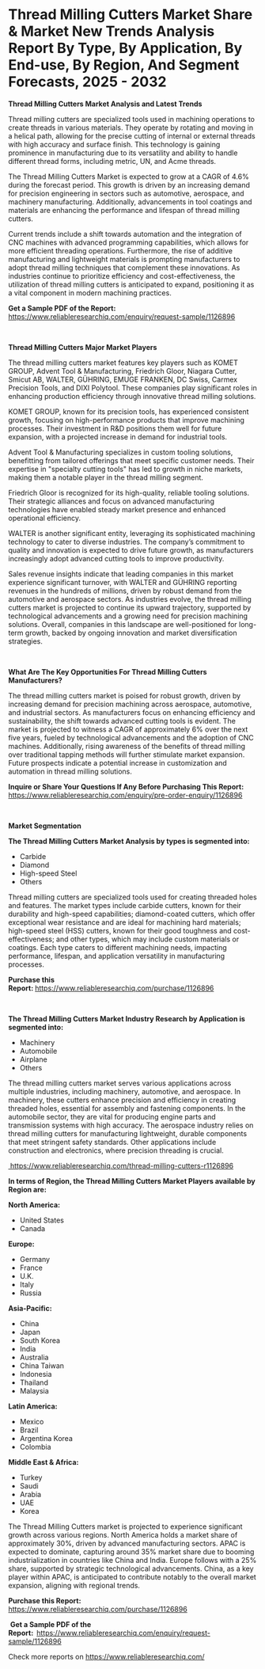 <p><h1>Thread Milling Cutters Market Share & Market New Trends Analysis Report By Type, By Application, By End-use, By Region, And Segment Forecasts, 2025 - 2032</h1></p><p><strong>Thread Milling Cutters Market Analysis and Latest Trends</strong></p>
<p><p>Thread milling cutters are specialized tools used in machining operations to create threads in various materials. They operate by rotating and moving in a helical path, allowing for the precise cutting of internal or external threads with high accuracy and surface finish. This technology is gaining prominence in manufacturing due to its versatility and ability to handle different thread forms, including metric, UN, and Acme threads.</p><p>The Thread Milling Cutters Market is expected to grow at a CAGR of 4.6% during the forecast period. This growth is driven by an increasing demand for precision engineering in sectors such as automotive, aerospace, and machinery manufacturing. Additionally, advancements in tool coatings and materials are enhancing the performance and lifespan of thread milling cutters. </p><p>Current trends include a shift towards automation and the integration of CNC machines with advanced programming capabilities, which allows for more efficient threading operations. Furthermore, the rise of additive manufacturing and lightweight materials is prompting manufacturers to adopt thread milling techniques that complement these innovations. As industries continue to prioritize efficiency and cost-effectiveness, the utilization of thread milling cutters is anticipated to expand, positioning it as a vital component in modern machining practices.</p></p>
<p><strong>Get a Sample PDF of the Report:&nbsp;</strong> <a href="https://www.reliableresearchiq.com/enquiry/request-sample/1126896?utm_campaign=2927&utm_medium=2&utm_source=Github&utm_content=ia&utm_term=09042025&utm_id=thread-milling-cutters">https://www.reliableresearchiq.com/enquiry/request-sample/1126896</a></p>
<p>&nbsp;</p>
<p><strong>Thread Milling Cutters Major Market Players</strong></p>
<p><p>The thread milling cutters market features key players such as KOMET GROUP, Advent Tool & Manufacturing, Friedrich Gloor, Niagara Cutter, Smicut AB, WALTER, GÜHRING, EMUGE FRANKEN, DC Swiss, Carmex Precision Tools, and DIXI Polytool. These companies play significant roles in enhancing production efficiency through innovative thread milling solutions.</p><p>KOMET GROUP, known for its precision tools, has experienced consistent growth, focusing on high-performance products that improve machining processes. Their investment in R&D positions them well for future expansion, with a projected increase in demand for industrial tools.</p><p>Advent Tool & Manufacturing specializes in custom tooling solutions, benefitting from tailored offerings that meet specific customer needs. Their expertise in "specialty cutting tools" has led to growth in niche markets, making them a notable player in the thread milling segment.</p><p>Friedrich Gloor is recognized for its high-quality, reliable tooling solutions. Their strategic alliances and focus on advanced manufacturing technologies have enabled steady market presence and enhanced operational efficiency.</p><p>WALTER is another significant entity, leveraging its sophisticated machining technology to cater to diverse industries. The company’s commitment to quality and innovation is expected to drive future growth, as manufacturers increasingly adopt advanced cutting tools to improve productivity.</p><p>Sales revenue insights indicate that leading companies in this market experience significant turnover, with WALTER and GÜHRING reporting revenues in the hundreds of millions, driven by robust demand from the automotive and aerospace sectors. As industries evolve, the thread milling cutters market is projected to continue its upward trajectory, supported by technological advancements and a growing need for precision machining solutions. Overall, companies in this landscape are well-positioned for long-term growth, backed by ongoing innovation and market diversification strategies.</p></p>
<p>&nbsp;</p>
<p><strong>What Are The Key Opportunities For Thread Milling Cutters Manufacturers?</strong></p>
<p><p>The thread milling cutters market is poised for robust growth, driven by increasing demand for precision machining across aerospace, automotive, and industrial sectors. As manufacturers focus on enhancing efficiency and sustainability, the shift towards advanced cutting tools is evident. The market is projected to witness a CAGR of approximately 6% over the next five years, fueled by technological advancements and the adoption of CNC machines. Additionally, rising awareness of the benefits of thread milling over traditional tapping methods will further stimulate market expansion. Future prospects indicate a potential increase in customization and automation in thread milling solutions.</p></p>
<p><strong>Inquire or Share Your Questions If Any Before Purchasing This Report:</strong> <a href="https://www.reliableresearchiq.com/enquiry/pre-order-enquiry/1126896?utm_campaign=2927&utm_medium=2&utm_source=Github&utm_content=ia&utm_term=09042025&utm_id=thread-milling-cutters">https://www.reliableresearchiq.com/enquiry/pre-order-enquiry/1126896</a></p>
<p>&nbsp;</p>
<p><strong>Market Segmentation</strong></p>
<p><strong>The Thread Milling Cutters Market Analysis by types is segmented into:</strong></p>
<p><ul><li>Carbide</li><li>Diamond</li><li>High-speed Steel</li><li>Others</li></ul></p>
<p><p>Thread milling cutters are specialized tools used for creating threaded holes and features. The market types include carbide cutters, known for their durability and high-speed capabilities; diamond-coated cutters, which offer exceptional wear resistance and are ideal for machining hard materials; high-speed steel (HSS) cutters, known for their good toughness and cost-effectiveness; and other types, which may include custom materials or coatings. Each type caters to different machining needs, impacting performance, lifespan, and application versatility in manufacturing processes.</p></p>
<p><strong>Purchase this Report:&nbsp;</strong><a href="https://www.reliableresearchiq.com/purchase/1126896?utm_campaign=2927&utm_medium=2&utm_source=Github&utm_content=ia&utm_term=09042025&utm_id=thread-milling-cutters">https://www.reliableresearchiq.com/purchase/1126896</a></p>
<p>&nbsp;</p>
<p><strong>The Thread Milling Cutters Market Industry Research by Application is segmented into:</strong></p>
<p><ul><li>Machinery</li><li>Automobile</li><li>Airplane</li><li>Others</li></ul></p>
<p><p>The thread milling cutters market serves various applications across multiple industries, including machinery, automotive, and aerospace. In machinery, these cutters enhance precision and efficiency in creating threaded holes, essential for assembly and fastening components. In the automobile sector, they are vital for producing engine parts and transmission systems with high accuracy. The aerospace industry relies on thread milling cutters for manufacturing lightweight, durable components that meet stringent safety standards. Other applications include construction and electronics, where precision threading is crucial.</p></p>
<p><a href="https://www.reliableresearchiq.com/thread-milling-cutters-r1126896?utm_campaign=2927&utm_medium=2&utm_source=Github&utm_content=ia&utm_term=09042025&utm_id=thread-milling-cutters">&nbsp;https://www.reliableresearchiq.com/thread-milling-cutters-r1126896</a></p>
<p><strong>In terms of Region, the Thread Milling Cutters Market Players available by Region are:</strong></p>
<p>
    <p> <strong> North America: </strong>
        <ul>
            <li>United States</li>
            <li>Canada</li>
        </ul>
        </p> 
    <p> <strong> Europe: </strong>
        <ul>
            <li>Germany</li>
            <li>France</li>
            <li>U.K.</li>
            <li>Italy</li>
            <li>Russia</li>
        </ul>
        </p> 
    <p> <strong> Asia-Pacific: </strong>
        <ul>
            <li>China</li>
            <li>Japan</li>
            <li>South Korea</li>
            <li>India</li>
            <li>Australia</li>
            <li>China Taiwan</li>
            <li>Indonesia</li>
            <li>Thailand</li>
            <li>Malaysia</li>
        </ul>
        </p> 
    <p> <strong> Latin America: </strong>
        <ul>
            <li>Mexico</li>
            <li>Brazil</li>
            <li>Argentina Korea</li>
            <li>Colombia</li>
        </ul>
        </p> 
    <p> <strong> Middle East & Africa: </strong>
        <ul>
            <li>Turkey</li>
            <li>Saudi</li>
            <li>Arabia</li>
            <li>UAE</li>
            <li>Korea</li>
        </ul>
    </p>
    </p>
<p><p>The Thread Milling Cutters market is projected to experience significant growth across various regions. North America holds a market share of approximately 30%, driven by advanced manufacturing sectors. APAC is expected to dominate, capturing around 35% market share due to booming industrialization in countries like China and India. Europe follows with a 25% share, supported by strategic technological advancements. China, as a key player within APAC, is anticipated to contribute notably to the overall market expansion, aligning with regional trends.</p></p>
<p><strong>Purchase this Report: </strong><a href="https://www.reliableresearchiq.com/purchase/1126896?utm_campaign=2927&utm_medium=2&utm_source=Github&utm_content=ia&utm_term=09042025&utm_id=thread-milling-cutters">https://www.reliableresearchiq.com/purchase/1126896</a></p>
<p>&nbsp;<strong>Get a Sample PDF of the Report:&nbsp;&nbsp;</strong><a href="https://www.reliableresearchiq.com/enquiry/request-sample/1126896?utm_campaign=2927&utm_medium=2&utm_source=Github&utm_content=ia&utm_term=09042025&utm_id=thread-milling-cutters">https://www.reliableresearchiq.com/enquiry/request-sample/1126896</a></p>
<p><strong></strong></p>
<p>Check more reports on <a href="https://www.reliableresearchiq.com/?utm_campaign=2927&utm_medium=2&utm_source=Github&utm_content=ia&utm_term=09042025&utm_id=thread-milling-cutters">https://www.reliableresearchiq.com/</a></p>